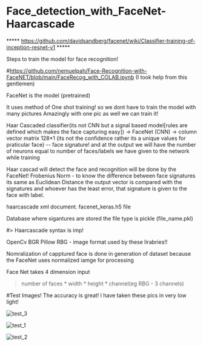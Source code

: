 # Face_detection_with_FaceNet-Haarcascade

***** https://github.com/davidsandberg/facenet/wiki/Classifier-training-of-inception-resnet-v1 *****

Steps to train the model for face recognition!

#https://github.com/nemuelpah/Face-Recognition-with-FaceNET/blob/main/FaceRecog_with_COLAB.ipynb (I took help from this gentlemen)

FaceNet is the model (pretrained)

It uses method of One shot training! so we dont have to train the model with many pictures
Amazingly with one pic as well we can train it!


Haar Cascaded classifier(its not CNN but a signal based model[rules are defined which makes the face capturing easy]) -> FaceNet (CNN) -> column vector matrix 128*1 (its not the confidence rather its a unique values for praticular face) -- face signature!
and at the output we will have the number of neurons equal to number of faces/labels we have given to the network while training

Haar cascad will detect the face and recognition will be done by the FaceNet!
Frobenius Norm - to know the difference between face signatures its same as Euclidean Distance
the output vector is compared with the signatures and whoever has the least error, that signature is given to the face with label.


haarcascade xml document.
facenet_keras.h5 file

Database where sigantures are stored the file type is pickle (file_name.pkl)


#> Haarcascade syntax is imp!

OpenCv BGR
Pillow RBG - image format used by these lirabries!! 

Nomralization of capptured face is done in generation of dataset because the FaceNet uses normalized iamge for processing

Face Net takes 4 dimension input 
> number of faces * width * height * channel(eg RBG - 3 channels)

#Test Images!
The accuracy is great! I have taken these pics in very low light!

![test_3](https://user-images.githubusercontent.com/92587549/141658657-889ce410-b6ce-42c0-99c7-c4d204009c08.JPG)


![test_1](https://user-images.githubusercontent.com/92587549/141658206-4cb819c7-fbc1-41ae-9d5b-0485ef5f9594.JPG)


![test_2](https://user-images.githubusercontent.com/92587549/141658210-d4c1ecd1-52c6-48ab-bed5-1385aa8e7aa4.JPG)


